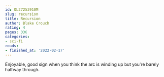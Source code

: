 ```yaml
---
id: OL27253910M
slug: recursion
title: Recursion
author: Blake Crouch
rating: 4
pages: 336
categories:
- sci-fi
reads:
- finished_at: '2022-02-17'
---
```

Enjoyable, good sign when you think the arc is winding up but you're barely halfway through.
